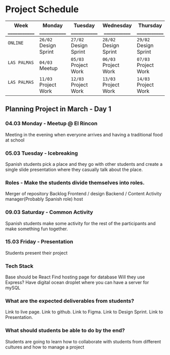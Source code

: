 # Project Schedule

Week<br />___________ | Monday<br />___________ | Tuesday<br />___________ | Wednesday<br />___________ | Thursday<br />___________ | Friday<br />___________ | Saturday<br />___________ | Sunday<br />___________ 
-- | -- | -- | -- | -- | -- | -- | --
`ONLINE`<br />&nbsp; | `26/02`<br />Design Sprint | `27/02`<br />Design Sprint | `28/02`<br />Design Sprint | `29/02`<br />Design Sprint | `01/03`<br />Design Sprint | `02/03`<br />Get packed | `03/03`<br />Departure
`LAS PALMAS`<br />&nbsp; | `04/03`<br />Meetup | `05/03`<br />Project Work | `06/03`<br />Project Work | `07/03`<br />Project Work | `08/03`<br />Project Work | `09/03`<br />Activity | `10/03`<br />Free
`LAS PALMAS`<br />&nbsp; | `11/03`<br />Project Work | `12/03`<br />Project Work | `13/03`<br />Project Work | `14/03`<br />Project Work | `15/03`<br />Presentation | `16/03`<br />Departure | `17/03`<br />Departure

## Planning Project in March - Day 1

### 04.03 Monday - Meetup @ El Rincon
Meeting in the evening when everyone arrives and having a traditional food at school

### 05.03 Tuesday - Icebreaking
Spanish students pick a place and they go with other students and create a single slide presentation where they casually talk about the place.

### Roles - Make the students divide themselves into roles.
Merger of repository
Backlog
Frontend / design
Backend / Content
Activity manager(Probably Spanish role)
host

### 09.03 Saturday - Common Activity
Spanish students make some activity for the rest of the participants and make something fun together.

### 15.03 Friday - Presentation
Students present their project

### Tech Stack
Base should be React
Find hosting page for database
Will they use Express?
Have digital ocean droplet where you can have a server for mySQL

### What are the expected deliverables from students?
Link to live page.
Link to github.
Link to Figma.
Link to Design Sprint.
Link to Presentation.

### What should students be able to do by the end?
Students are going to learn how to collaborate with students from different cultures and how to manage a project
